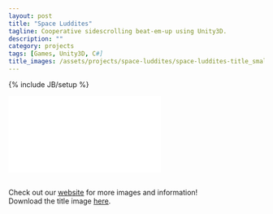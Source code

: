 ```yaml
---
layout: post
title: "Space Luddites"
tagline: Cooperative sidescrolling beat-em-up using Unity3D.
description: ""
category: projects
tags: [Games, Unity3D, C#]
title_images: /assets/projects/space-luddites/space-luddites-title_small.png
---
```

{% include JB/setup %}

<div class="video-wrapper"><iframe src="//player.vimeo.com/video/92751871" frameborder="0" webkitallowfullscreen mozallowfullscreen allowfullscreen></iframe></div>

<br>

Check out our <a href="http://snabb.webege.com/press/">website</a> for more images and information!
<br>Download the title image <a href="/assets/projects/space-luddites/space-luddites-title_large.png">here</a>.
